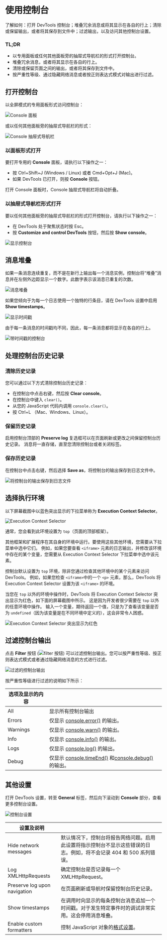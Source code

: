 # 使用控制台

了解如何：打开 DevTools 控制台；堆叠冗余消息或将其显示在各自的行上；清除或保留输出，或者将其保存到文件中；过滤输出，以及访问其他控制台设置。

### TL;DR

- 以专用面板或任何其他面板旁的抽屉式导航栏的形式打开控制台。
- 堆叠冗余消息，或者将其显示在各自的行上。
- 清除或保留页面之间的输出，或者将其保存到文件中。
- 按严重性等级、通过隐藏网络消息或者按正则表达式模式对输出进行过滤。

## 打开控制台

以全屏模式的专用面板形式访问控制台：

![Console 面板](https://developers.google.com/web/tools/chrome-devtools/console/images/console-panel.png)

或以任何其他面板旁的抽屉式导航栏的形式：

![Console 抽屉式导航栏](https://developers.google.com/web/tools/chrome-devtools/console/images/console-drawer.png)

### 以面板形式打开

要打开专用的 **Console** 面板，请执行以下操作之一：

- 按 Ctrl+Shift+J (Windows / Linux) 或者 Cmd+Opt+J (Mac)。
- 如果 DevTools 已打开，则按 **Console** 按钮。

打开 Console 面板时，Console 抽屉式导航栏将自动折叠。

### 以抽屉式导航栏形式打开

要以任何其他面板旁的抽屉式导航栏的形式打开控制台，请执行以下操作之一：

- 在 DevTools 处于聚焦状态时按 Esc。
- 按 **Customize and control DevTools** 按钮，然后按 **Show console**。

![显示控制台](https://developers.google.com/web/tools/chrome-devtools/console/images/show-console.png)

## 消息堆叠

如果一条消息连续重复，而不是在新行上输出每一个消息实例，控制台将“堆叠”消息并在左侧外边距显示一个数字。此数字表示该消息已重复的次数。

![消息堆叠](https://developers.google.com/web/tools/chrome-devtools/console/images/message-stacking.png)

如果您倾向于为每一个日志使用一个独特的行条目，请在 DevTools 设置中启用 **Show timestamps**。

![显示时间戳](https://developers.google.com/web/tools/chrome-devtools/console/images/show-timestamps.png)

由于每一条消息的时间戳均不同，因此，每一条消息都将显示在各自的行上。

![带时间戳的控制台](https://developers.google.com/web/tools/chrome-devtools/console/images/timestamped-console.png)

## 处理控制台历史记录

### 清除历史记录

您可以通过以下方式清除控制台历史记录：

- 在控制台中点击右键，然后按 **Clear console**。
- 在控制台中键入 `clear()`。
- 从您的 JavaScript 代码内调用 `console.clear()`。
- 按 Ctrl+L （Mac、Windows、Linux）。

### 保留历史记录

启用控制台顶部的 **Preserve log** 复选框可以在页面刷新或更改之间保留控制台历史记录。 消息将一直存储，直至您清除控制台或者关闭标签。

### 保存历史记录

在控制台中点击右键，然后选择 **Save as**，将控制台的输出保存到日志文件中。

![将控制台的输出保存到日志文件](https://developers.google.com/web/tools/chrome-devtools/console/images/console-save-as.png)

## 选择执行环境

以下屏幕截图中以蓝色突出显示的下拉菜单称为 **Execution Context Selector**。

![Execution Context Selector](https://developers.google.com/web/tools/chrome-devtools/console/images/execution-context-selector.png)

通常，您会看到此环境设置为 `top`（页面的顶部框架）。

其他框架和扩展程序在其自身的环境中运行。要使用这些其他环境，您需要从下拉菜单中选中它们。 例如，如果您要查看 `<iframe>` 元素的日志输出，并修改该环境中存在的某个变量，您需要从 Execution Context Selector 下拉菜单中选中该元素。

控制台默认设置为 `top` 环境，除非您通过检查其他环境中的某个元素来访问 DevTools。 例如，如果您检查 `<iframe>`中的一个 `<p>` 元素，那么，DevTools 将 Execution Context Selector 设置为该 `<iframe>` 的环境。

当您在 `top` 以外的环境中操作时，DevTools 将 Execution Context Selector 突出显示为红色，如下面的屏幕截图中所示。 这是因为开发者很少需要在 `top` 以外的任意环境中操作。 输入一个变量，期待返回一个值，只是为了查看该变量是否为 `undefined`（因为该变量是在不同环境中定义的），这会非常令人困惑。

![Execution Context Selector 突出显示为红色](https://developers.google.com/web/tools/chrome-devtools/console/images/non-top-context.png)

## 过滤控制台输出

点击 **Filter** 按钮 (![filter 按钮](https://developers.google.com/web/tools/chrome-devtools/console/images/filter-button.png)) 可以过滤控制台输出。您可以按严重性等级、按正则表达式模式或者通过隐藏网络消息的方式进行过滤。

![过滤的控制台输出](https://developers.google.com/web/tools/chrome-devtools/console/images/filtered-console.png)

按严重性等级进行过滤的说明如下所示：

| 选项及显示的内容 |                                          |
| -------- | ---------------------------------------- |
| All      | 显示所有控制台输出                                |
| Errors   | 仅显示 [console.error()](https://developers.google.com/web/tools/chrome-devtools/debug/console/console-reference#consoleerrorobject--object-) 的输出。 |
| Warnings | 仅显示 [console.warn()](https://developers.google.com/web/tools/chrome-devtools/debug/console/console-reference#consolewarnobject--object-) 的输出。 |
| Info     | 仅显示 [console.info()](https://developers.google.com/web/tools/chrome-devtools/debug/console/console-reference#consoleinfoobject--object-) 的输出。 |
| Logs     | 仅显示 [console.log()](https://developers.google.com/web/tools/chrome-devtools/debug/console/console-reference#consolelogobject--object-) 的输出。 |
| Debug    | 仅显示 [console.timeEnd()](https://developers.google.com/web/tools/chrome-devtools/debug/console/console-reference#consoletimeendlabel) 和[console.debug()](https://developers.google.com/web/tools/chrome-devtools/debug/console/console-reference#consoledebugobject--object-) 的输出。 |

## 其他设置

打开 DevTools 设置，转至 **General** 标签，然后向下滚动到 **Console** 部分，查看更多控制台设置。

![控制台设置](https://developers.google.com/web/tools/chrome-devtools/console/images/console-settings.png)

| 设置及说明                        |                                          |
| ---------------------------- | ---------------------------------------- |
| Hide network messages        | 默认情况下，控制台将报告网络问题。启用此设置将指示控制台不显示这些错误的日志。例如，将不会记录 404 和 500 系列错误。 |
| Log XMLHttpRequests          | 确定控制台是否记录每一个 XMLHttpRequest。             |
| Preserve log upon navigation | 在页面刷新或导航时保留控制台历史记录。                      |
| Show timestamps              | 在调用时向显示的每条控制台消息追加一个时间戳。对于发生特定事件时的调试非常实用。这会停用消息堆叠。 |
| Enable custom formatters     | 控制 JavaScript 对象的[格式设置](https://docs.google.com/document/d/1FTascZXT9cxfetuPRT2eXPQKXui4nWFivUnS_335T3U/preview)。 |